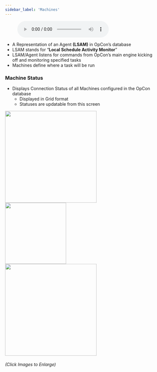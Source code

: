 ```yaml
---
sidebar_label: 'Machines'
---
```


<figure>
    <audio
        controls
        src="audiobasic/Machines.mp3">
            Your browser does not support the
            <code>audio</code> element.
    </audio>
</figure>

* A Representation of an Agent **(LSAM)** in OpCon’s database
* LSAM stands for “**Local Schedule Activity Monitor**”
* LSAM/Agent listens for commands from OpCon’s main engine kicking off and monitoring specified tasks
* Machines define where a task will be run

### Machine Status

* Displays Connection Status of all Machines configured in the OpCon database
  * Displayed in Grid format
  * Statuses are updatable from this screen



<a href="imgbasic/Picture8.png" target="_blank"><img src="imgbasic/Picture8.png" width="300"></img></a>  
<a href="imgbasic/Picture9.png" target="_blank"><img src="imgbasic/Picture9.png" width="200"></img></a>  
<a href="imgbasic/Picture10.png" target="_blank"><img src="imgbasic/Picture10.png" width="300"></img></a>

###### (Click Images to Enlarge)